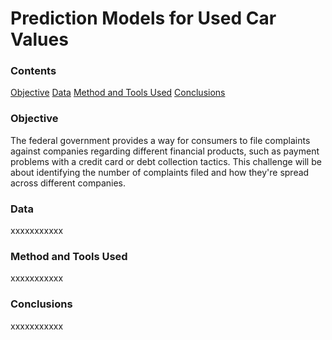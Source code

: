 # Prediction Models for Used Car Values

### Contents
[Objective](https://github.com/SteveLewisUK/datascience_bootcamp_projects/blob/main/predicting_used_car_values/README.md#heading-level-4)
[Data](https://github.com/SteveLewisUK/datascience_bootcamp_projects/blob/main/predicting_used_car_values/README.md#heading-level-4)
[Method and Tools Used](https://github.com/SteveLewisUK/datascience_bootcamp_projects/blob/main/predicting_used_car_values/README.md#heading-level-4)
[Conclusions](https://github.com/SteveLewisUK/datascience_bootcamp_projects/blob/main/predicting_used_car_values/README.md#heading-level-4)


### Objective
The federal government provides a way for consumers to file complaints against companies regarding different financial products, such as payment problems with a credit card or debt collection tactics. This challenge will be about identifying the number of complaints filed and how they're spread across different companies.

### Data
xxxxxxxxxxx

### Method and Tools Used
xxxxxxxxxxx

### Conclusions
xxxxxxxxxxx
